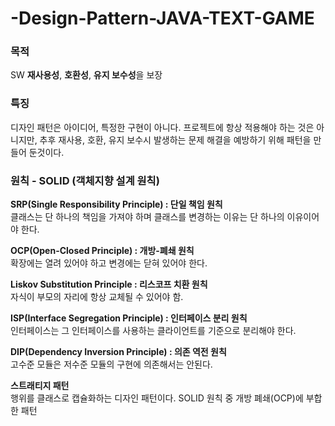 # -Design-Pattern-JAVA-TEXT-GAME

### 목적 ###
SW **재사용성**, **호환성**, **유지 보수성**을 보장

### 특징 ###
디자인 패턴은 아이디어, 특정한 구현이 아니다.
프로젝트에 항상 적용해야 하는 것은 아니지만, 추후 재사용, 호환, 유지 보수시 발생하는 문제 해결을 예방하기 위해 패턴을 만들어 둔것이다.

### 원칙 - SOLID (객체지향 설계 원칙) 

**SRP(Single Responsibility Principle) : 단일 책임 원칙**
<br>
클래스는 단 하나의 책임을 가져야 하며 클래스를 변경하는 이유는 단 하나의 이유이어야 한다.

**OCP(Open-Closed Principle) : 개방-폐쇄 원칙**
<br>
확장에는 열려 있어야 하고 변경에는 닫혀 있어야 한다.

**Liskov Substitution Principle  : 리스코프 치환 원칙**
<br>
자식이 부모의 자리에 항상 교체될 수 있어야 함.

**ISP(Interface Segregation Principle) : 인터페이스 분리 원칙**
<br>
인터페이스는 그 인터페이스를 사용하는 클라이언트를 기준으로 분리해야 한다.

**DIP(Dependency Inversion Principle) : 의존 역전 원칙**
<br>
고수준 모듈은 저수준 모듈의 구현에 의존해서는 안된다.

**스트래티지 패턴**
<br>
행위를 클래스로 캡슐화하는 디자인 패턴이다. SOLID 원칙 중 개방 폐쇄(OCP)에 부합한 패턴

